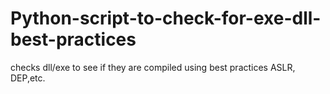# Python-script-to-check-for-exe-dll-best-practices
checks dll/exe to see if they are compiled using best practices ASLR, DEP,etc.
